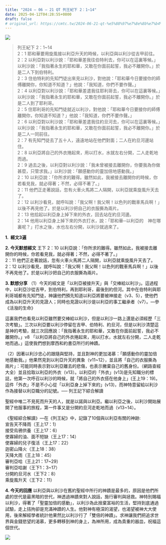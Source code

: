 ```yaml
---
title: "2024 – 06 – 21 QT 列王紀下 2：1~14"
date: 2025-04-12T04:28:55+0800
draft: false
# original_url: https://cmtc.tw/2024-06-21-qt-%e5%88%97%e7%8e%8b%e7%b4%80%e4%b8%8b-2%ef%bc%9a114
---
```


![](/images/qt.jpg)
> 列王紀下 2：1\~14  
> 2：1 耶和華要用旋風接以利亞升天的時候，以利亞與以利沙從吉甲前往。  
> 2：2 以利亞對以利沙說：「耶和華差我往伯特利去，你可以在這裏等候。」以利沙說：「我指著永生的耶和華，又敢在你面前起誓，我必不離開你。」於是二人下到伯特利。  
> 2：3 住伯特利的先知門徒出來見以利沙，對他說：「耶和華今日要接你的師傅離開你，你知道不知道？」他說：「我知道，你們不要作聲。」  
> 2：4 以利亞對以利沙說：「耶和華差遣我往耶利哥去，你可以在這裏等候。」以利沙說：「我指著永生的耶和華，又敢在你面前起誓，我必不離開你。」於是二人到了耶利哥。  
> 2：5 住耶利哥的先知門徒就近以利沙，對他說：「耶和華今日要接你的師傅離開你，你知道不知道？」他說：「我知道，你們不要作聲。」  
> 2：6 以利亞對以利沙說：「耶和華差遣我往約旦河去，你可以在這裏等候。」以利沙說：「我指著永生的耶和華，又敢在你面前起誓，我必不離開你。」於是二人一同前往。  
> 2：7 有先知門徒去了五十人，遠遠地站在他們對面；二人在約旦河邊站住。  
> 2：8 以利亞將自己的外衣捲起來，用以打水，水就左右分開，二人走乾地而過。  
> 2：9 過去之後，以利亞對以利沙說：「我未曾被接去離開你，你要我為你做甚麼，只管求我。」以利沙說：「願感動你的靈加倍地感動我。」  
> 2：10 以利亞說：「你所求的難得。雖然如此，我被接去離開你的時候，你若看見我，就必得著；不然，必得不著了。」  
> 2：11 他們正走著說話，忽有火車火馬將二人隔開，以利亞就乘旋風升天去了。  
> 2：12 以利沙看見，就呼叫說：「我父啊！我父啊！以色列的戰車馬兵啊！」以後不再見他了。於是以利沙把自己的衣服撕為兩片。  
> 2：13 他拾起以利亞身上掉下來的外衣，回去站在約旦河邊。  
> 2：14 他用以利亞身上掉下來的外衣打水，說：「耶和華─以利亞的　神在哪裏呢？」打水之後，水也左右分開，以利沙就過來了。

**1.  經文3遍**

**2. 今天默想經文**
王下 2：10 以利亞說：「你所求的難得。雖然如此，我被接去離開你的時候，你若看見我，就必得著；不然，必得不著了。」  
2：11 他們正走著說話，忽有火車火馬將二人隔開，以利亞就乘旋風升天去了。  
2：12 以利沙看見，就呼叫說：「我父啊！我父啊！以色列的戰車馬兵啊！」以後不再見他了。於是以利沙把自己的衣服撕為兩片。

**3. 默想分享**
（1）今天的經文是「以利亞被接升天」與「交棒給以利沙」。這過程中，以利亞沙從吉甲，到伯特利，再到耶利哥，最後到約但河。其中在伯特利與耶利哥城都有先知門徒，神讓他們預先知道以利亞將要被神接走（v3、5），使他們成為以利亞升天的見證人；同時也見證以利沙是以利亞的事工繼承者（v7）。—參《活潑的生命》

這裏我們也看見以利亞雖然要交棒給以利沙，但是以利沙一路上還是必須經歷「三次考驗」。三次以利亞要以利沙停留在吉甲、伯特利、約旦河，但是以利沙清楚這是神的考驗，就三次回應說：「我指著永生的耶和華，又敢在你面前起誓，我必不離開你。」v8 「以利亞將自己的外衣捲起來，用以打水，水就左右分開，二人走乾地而過。」這使我們想到摩西和約書亞所行的神蹟。

（2）因著以利沙忠心的跟隨與堅持，並且對神的更加渴慕：「願感動你的靈加倍地感動我。」他果然見到以利亞升天的異象（v11\~12），並且將「自己的衣服撕為兩片」：可能同時表示對以利亞離去的悲傷，也表示撇棄自己的舊身份。（網路查經大全）並且拾取以利亞的外衣（v13）。以利亞的「外衣」(v13)是先知職分的標誌，他第一次呼召以利沙的時候，就「將自己的外衣搭在他身上」(王上19：19)。這件「外衣」不是不小心從「以利亞身上掉下來的」(v13)，而神特意留給以利沙作為接替以利亞職分的記號。── 列王記下綜合解讀

聖經中唯二不見死而升天的人，就是以諾與以利亞。繼以利亞之後，以利沙開始展開了他服事的旅程，第一件事又是分開約旦河走乾地而過（v13\~14）。

《聖經綜合解讀》—在《列王紀》中，記錄了10個與以利亞有關的神跡:  
宣告天不降雨（王上17：1）  
接受烏鴉供養（王上17：6）  
使寡婦的油、面不短缺（王上17：14）  
使寡婦的兒子復活（王上17：22）  
迦密山降火（王上18：38）  
天降大雨（王上18：45）  
審判亞哈（王上21：17\~29）  
審判亞哈謝（王下1：3\~17）  
分開約旦河水（王下2：8）  
乘旋風升天（王下2：11）

**4. 今天的回應**
以利亞與以利沙在舊約聖經中所行的神蹟是最多的，原因是他們所處的世代是最黑暗的世代，神透過神蹟來對人說話，施行審判與拯救。神特別賜福以利沙，得著了「聖靈加倍的感動」，以利沙為此捨棄富裕的生活，堅持到底通過試驗，走上拮拘卻是充滿神蹟的人生。他對神有極深的渴望，也渴望被神大大使用，後來解經學者統計他果然比以利沙行了「雙倍的神蹟」。求神讓我們把追求世界與金錢慾望的渴慕，更多轉移到神的身上，為神所用，成為貴重的器皿，祝福這個世代。

![](/images/201109sp2-1.jpg)
